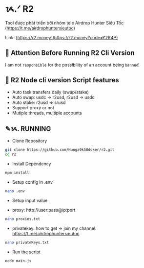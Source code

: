 # ᝰ.ᐟ R2

Tool được phát triển bởi nhóm tele Airdrop Hunter Siêu Tốc (https://t.me/airdrophuntersieutoc)

Link: [https://r2.money](https://r2.money?code=Y2K4P)

## 🚨 Attention Before Running R2 Cli Version

I am not `responsible` for the possibility of an account being `banned`!

## 📎 R2 Node cli version Script features

- Auto task transfers daily (swap/stake)
- Auto swap: usdc -> r2usd, r2usd -> usdc
- Auto stake: r2usd => srusd
- Support proxy or not
- Mutiple threads, multiple accounts

## ✎ᝰ. RUNNING

- Clone Repository

```bash
git clone https://github.com/Hunga9k50doker/r2.git
cd r2
```

- Install Dependency

```bash
npm install
```

- Setup config in .env

```bash
nano .env
```

- Setup input value

* proxy: http://user:pass@ip:port

```bash
nano proxies.txt
```

- privatekey: how to get => join my channel: https://t.me/airdrophuntersieutoc

```bash
nano privateKeys.txt
```

- Run the script

```bash
node main.js
```
